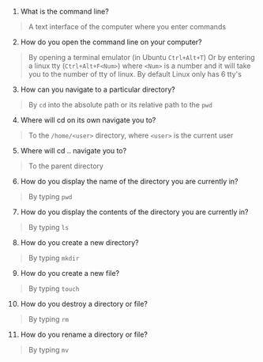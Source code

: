1. What is the command line?
> A text interface of the computer where you enter commands
2. How do you open the command line on your computer?
> By opening a terminal emulator (in Ubuntu `Ctrl+Alt+T`)
> Or by entering a linux tty (`Ctrl+Alt+F<Num>`) where `<Num>` is a number and it will take you to the number of tty of linux. By default Linux only has 6 tty's
3. How can you navigate to a particular directory?
> By `cd` into the absolute path or its relative path to the `pwd`
4. Where will cd on its own navigate you to?
> To the `/home/<user>` directory, where `<user>` is the current user
5. Where will cd .. navigate you to?
> To the parent directory
6. How do you display the name of the directory you are currently in?
> By typing `pwd`
7. How do you display the contents of the directory you are currently in?
> By typing `ls`
8. How do you create a new directory?
> By typing `mkdir`
9. How do you create a new file?
> By typing `touch`
10. How do you destroy a directory or file?
> By typing `rm`
11. How do you rename a directory or file?
> By typing `mv`
